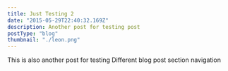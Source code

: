 ```yaml
---
title: Just Testing 2
date: "2015-05-29T22:40:32.169Z"
description: Another post for testing post
postType: "blog"
thumbnail: "./leon.png"
---
```


This is also another post for testing Different blog post section navigation